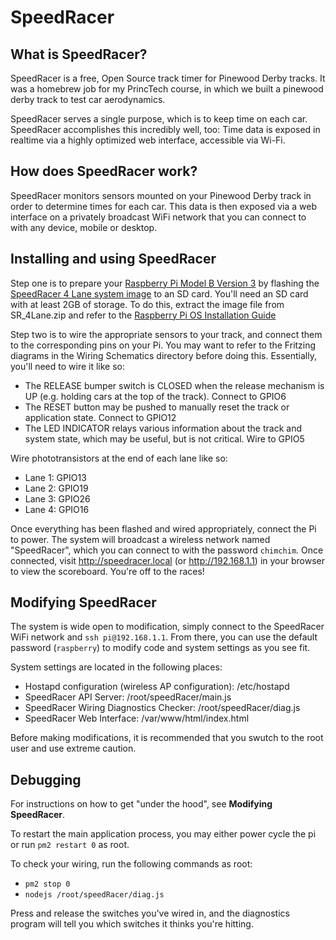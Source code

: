 # SpeedRacer

## What is SpeedRacer? 

SpeedRacer is a free, Open Source track timer for Pinewood Derby tracks. It was a homebrew job for my PrincTech course, in which
we built a pinewood derby track to test car aerodynamics. 

SpeedRacer serves a single purpose, which is to keep time on each car. SpeedRacer accomplishes this incredibly well, too: 
Time data is exposed in realtime via a highly optimized web interface, accessible via Wi-Fi. 

## How does SpeedRacer work? 

SpeedRacer monitors sensors mounted on your Pinewood Derby track in order to determine times for each car. This data is then exposed via a web interface on a privately broadcast WiFi network that you can connect to with any device, mobile or desktop. 

## Installing and using SpeedRacer

Step one is to prepare your [Raspberry Pi Model B Version 3](https://www.raspberrypi.org/products/raspberry-pi-3-model-b/) by flashing the [SpeedRacer 4 Lane system image](https://drive.google.com/file/d/1sHoFOG6Qr3VXYvG6kzO1O6hSGpbitpeV/view?usp=sharing) to an SD card. You'll need an SD card with at least 2GB of storage. To do this, extract the image file from SR_4Lane.zip and refer to the [Raspberry Pi OS Installation Guide](https://www.raspberrypi.org/documentation/installation/installing-images/)

Step two is to wire the appropriate sensors to your track, and connect them to the corresponding pins on your Pi. You may want to refer to the Fritzing diagrams in the Wiring Schematics directory before doing this. Essentially, you'll need to wire it like so: 

- The RELEASE bumper switch is CLOSED when the release mechanism is UP (e.g. holding cars at the top of the track). Connect to GPIO6
- The RESET button may be pushed to manually reset the track or application state. Connect to GPIO12
- The LED INDICATOR relays various information about the track and system state, which may be useful, but is not critical. Wire to GPIO5

Wire phototransistors at the end of each lane like so: 
- Lane 1: GPIO13
- Lane 2: GPIO19
- Lane 3: GPIO26
- Lane 4: GPIO16

Once everything has been flashed and wired appropriately, connect the Pi to power. The system will broadcast a wireless network named "SpeedRacer", which you can connect to with the password `chimchim`. Once connected, visit http://speedracer.local (or http://192.168.1.1) in your browser to view the scoreboard. You're off to the races!

## Modifying SpeedRacer

The system is wide open to modification, simply connect to the SpeedRacer WiFi network and `ssh pi@192.168.1.1`. From there, 
you can use the default password (`raspberry`) to modify code and system settings as you see fit. 

System settings are located in the following places: 

- Hostapd configuration (wireless AP configuration): /etc/hostapd
- SpeedRacer API Server: /root/speedRacer/main.js
- SpeedRacer Wiring Diagnostics Checker: /root/speedRacer/diag.js
- SpeedRacer Web Interface: /var/www/html/index.html

Before making modifications, it is recommended that you swutch to the root user and use extreme caution. 

## Debugging

For instructions on how to get "under the hood", see **Modifying SpeedRacer**.  

To restart the main application process, you may either power cycle the pi or run `pm2 restart 0` as root. 

To check your wiring, run the following commands as root:
- `pm2 stop 0`
- `nodejs /root/speedRacer/diag.js`

Press and release the switches you've wired in, and the diagnostics program will tell you which switches it thinks you're hitting. 
